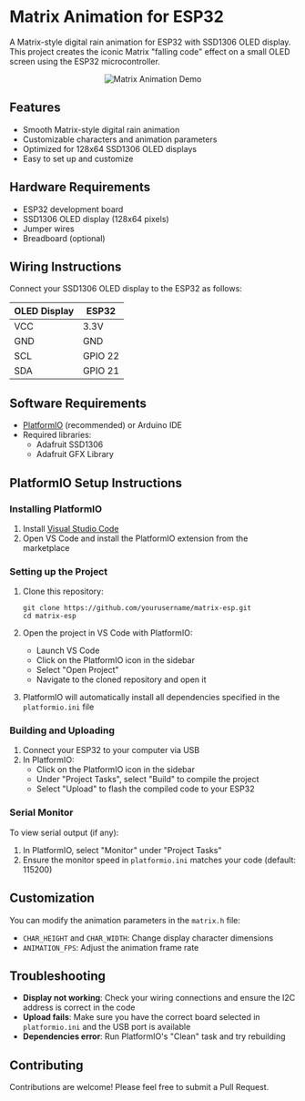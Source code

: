 # Matrix Animation for ESP32

A Matrix-style digital rain animation for ESP32 with SSD1306 OLED display. This project creates the iconic Matrix "falling code" effect on a small OLED screen using the ESP32 microcontroller.

<p align="center">
  <img src="https://github.com/yourusername/matrix-esp/raw/main/images/matrix-demo.gif" alt="Matrix Animation Demo">
</p>

## Features

- Smooth Matrix-style digital rain animation
- Customizable characters and animation parameters
- Optimized for 128x64 SSD1306 OLED displays
- Easy to set up and customize

## Hardware Requirements

- ESP32 development board
- SSD1306 OLED display (128x64 pixels)
- Jumper wires
- Breadboard (optional)

## Wiring Instructions

Connect your SSD1306 OLED display to the ESP32 as follows:

| OLED Display | ESP32   |
| ------------ | ------- |
| VCC          | 3.3V    |
| GND          | GND     |
| SCL          | GPIO 22 |
| SDA          | GPIO 21 |

## Software Requirements

- [PlatformIO](https://platformio.org/) (recommended) or Arduino IDE
- Required libraries:
  - Adafruit SSD1306
  - Adafruit GFX Library

## PlatformIO Setup Instructions

### Installing PlatformIO

1. Install [Visual Studio Code](https://code.visualstudio.com/)
2. Open VS Code and install the PlatformIO extension from the marketplace

### Setting up the Project

1. Clone this repository:

   ```
   git clone https://github.com/yourusername/matrix-esp.git
   cd matrix-esp
   ```

2. Open the project in VS Code with PlatformIO:

   - Launch VS Code
   - Click on the PlatformIO icon in the sidebar
   - Select "Open Project"
   - Navigate to the cloned repository and open it

3. PlatformIO will automatically install all dependencies specified in the `platformio.ini` file

### Building and Uploading

1. Connect your ESP32 to your computer via USB
2. In PlatformIO:
   - Click on the PlatformIO icon in the sidebar
   - Under "Project Tasks", select "Build" to compile the project
   - Select "Upload" to flash the compiled code to your ESP32

### Serial Monitor

To view serial output (if any):

1. In PlatformIO, select "Monitor" under "Project Tasks"
2. Ensure the monitor speed in `platformio.ini` matches your code (default: 115200)

## Customization

You can modify the animation parameters in the `matrix.h` file:

- `CHAR_HEIGHT` and `CHAR_WIDTH`: Change display character dimensions
- `ANIMATION_FPS`: Adjust the animation frame rate

## Troubleshooting

- **Display not working**: Check your wiring connections and ensure the I2C address is correct in the code
- **Upload fails**: Make sure you have the correct board selected in `platformio.ini` and the USB port is available
- **Dependencies error**: Run PlatformIO's "Clean" task and try rebuilding

## Contributing

Contributions are welcome! Please feel free to submit a Pull Request.
